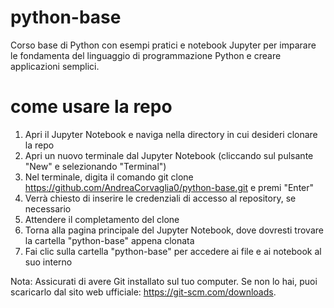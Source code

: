 # python-base
Corso base di Python con esempi pratici e notebook Jupyter per imparare le fondamenta del linguaggio di programmazione Python e creare applicazioni semplici.

# come usare la repo

1. Apri il Jupyter Notebook e naviga nella directory in cui desideri clonare la repo
2. Apri un nuovo terminale dal Jupyter Notebook (cliccando sul pulsante "New" e selezionando "Terminal")
3. Nel terminale, digita il comando git clone https://github.com/AndreaCorvaglia0/python-base.git e premi "Enter"
4. Verrà chiesto di inserire le credenziali di accesso al repository, se necessario
5. Attendere il completamento del clone
6. Torna alla pagina principale del Jupyter Notebook, dove dovresti trovare la cartella "python-base" appena clonata
7. Fai clic sulla cartella "python-base" per accedere ai file e ai notebook al suo interno

Nota: Assicurati di avere Git installato sul tuo computer. Se non lo hai, puoi scaricarlo dal sito web ufficiale: https://git-scm.com/downloads.
